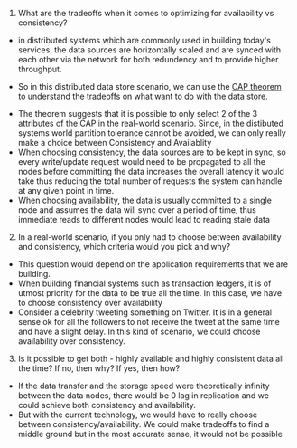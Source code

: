 1. What are the tradeoffs when it comes to optimizing for availability vs consistency?

- in distributed systems which are commonly used in building today's services, the data sources are horizontally scaled and are synced with each other via the network for both redundency and to provide higher throughput.

* So in this distributed data store scenario, we can use the [CAP theorem](https://en.wikipedia.org/wiki/CAP_theorem) to understand the tradeoffs on what want to do with the data store.

- The theorem suggests that it is possible to only select 2 of the 3 attributes of the CAP in the real-world scenario. Since, in the distibuted systems world partition tolerance cannot be avoided, we can only really make a choice between Consistency and Availablity
- When choosing consistency, the data sources are to be kept in sync, so every write/update request would need to be propagated to all the nodes before committing the data increases the overall latency it would take thus reducing the total number of requests the system can handle at any given point in time.
- When choosing availability, the data is usually committed to a single node and assumes the data will sync over a period of time, thus immediate reads to different nodes would lead to reading stale data

2. In a real-world scenario, if you only had to choose between availability and consistency, which criteria would you pick and why?

- This question would depend on the application requirements that we are building.
- When building financial systems such as transaction ledgers, it is of utmost priority for the data to be true all the time. In this case, we have to choose consistency over availability
- Consider a celebrity tweeting something on Twitter. It is in a general sense ok for all the followers to not receive the tweet at the same time and have a slight delay. In this kind of scenario, we could choose availability over consistency.

3. Is it possible to get both - highly available and highly consistent data all the time? If no, then why? If yes, then how?
- If the data transfer and the storage speed were theoretically infinity between the data nodes, there would be 0 lag in replication and we could achieve both consistency and availability.
- But with the current technology, we would have to really choose between consistency/availability. We could make tradeoffs to find a middle ground but in the most accurate sense, it would not be possible